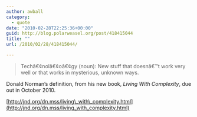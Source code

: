 ```yaml
---
author: awball
category:
  - quote
date: "2010-02-28T22:25:36+00:00"
guid: http://blog.polarweasel.org/post/418415044
title: ""
url: /2010/02/28/418415044/

---
```

> Techâ€¢nolâ€¢oâ€¢gy (noun): New stuff that doesnâ€™t work very well or that works in mysterious, unknown ways.

Donald Norman’s definition, from his new book, _Living With Complexity_, due out in October 2010.

[http://jnd.org/dn.mss/living\_with\_complexity.html](http://jnd.org/dn.mss/living_with_complexity.html)
